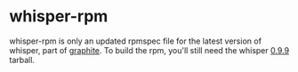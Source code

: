 whisper-rpm 
==========
whisper-rpm is only an updated rpmspec file for the latest version of whisper, part of [graphite](http://graphite.wikidot.com/). To build the rpm, you'll still need the whisper [0.9.9](https://launchpad.net/graphite/0.9/0.9.9/+download/whisper-0.9.9.tar.gz) tarball.
